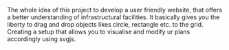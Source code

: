 The whole idea of this project to develop a user friendly website, that offers a better understanding of infrastructural facilities.
It basically gives you the liberty to drag and drop objects likes circle, rectangle etc. to the grid. Creating a setup that allows you to visualise and modify ur plans accordingly using svgjs.
